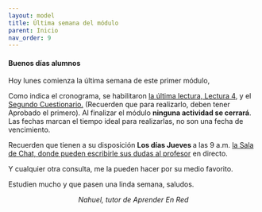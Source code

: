 ```yaml
---
layout: model
title: Última semana del módulo
parent: Inicio
nav_order: 9
---
```

<h4>Buenos días alumnos</h4>
<p>Hoy lunes comienza la última semana de este primer módulo, </p>
<p>Como indica el cronograma, se habilitaron <a href="" target="_blank" rel="noreferrer noopener">la última lectura, Lectura 4</a>, y el <a href="" target="_blank" rel="noreferrer noopener">Segundo Cuestionario.</a> (Recuerden que para realizarlo, deben tener Aprobado el primero). Al finalizar el módulo <b>ninguna actividad se cerrará</b>. Las fechas marcan el tiempo ideal para realizarlas, no son una fecha de vencimiento.</p>
<p>Recuerden que tienen a su disposición <b>Los días Jueves </b>a las 9 a.m. <a href="" target="_blank" rel="noreferrer noopener">la Sala de Chat, donde pueden escribirle sus dudas al profesor</a> en directo.</p>
<p>Y cualquier otra consulta, me la pueden hacer por su medio favorito.</p>
<p>Estudien mucho y que pasen una linda semana, saludos.</p>
<p style="text-align:center;"><i>Nahuel, tutor de Aprender En Red</i></p>
